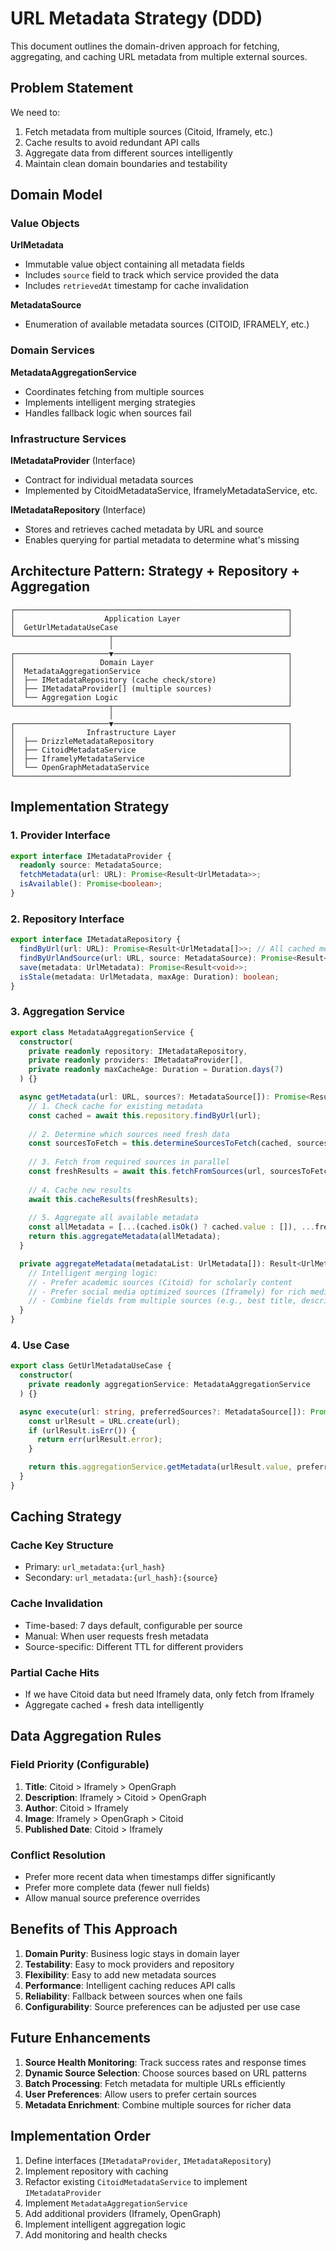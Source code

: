 # URL Metadata Strategy (DDD)

This document outlines the domain-driven approach for fetching, aggregating, and caching URL metadata from multiple external sources.

## Problem Statement

We need to:
1. Fetch metadata from multiple sources (Citoid, Iframely, etc.)
2. Cache results to avoid redundant API calls
3. Aggregate data from different sources intelligently
4. Maintain clean domain boundaries and testability

## Domain Model

### Value Objects

**UrlMetadata**
- Immutable value object containing all metadata fields
- Includes `source` field to track which service provided the data
- Includes `retrievedAt` timestamp for cache invalidation

**MetadataSource**
- Enumeration of available metadata sources (CITOID, IFRAMELY, etc.)

### Domain Services

**MetadataAggregationService**
- Coordinates fetching from multiple sources
- Implements intelligent merging strategies
- Handles fallback logic when sources fail

### Infrastructure Services

**IMetadataProvider** (Interface)
- Contract for individual metadata sources
- Implemented by CitoidMetadataService, IframelyMetadataService, etc.

**IMetadataRepository** (Interface)
- Stores and retrieves cached metadata by URL and source
- Enables querying for partial metadata to determine what's missing

## Architecture Pattern: Strategy + Repository + Aggregation

```
┌─────────────────────────────────────────────────────────────┐
│                    Application Layer                        │
│  GetUrlMetadataUseCase                                      │
└─────────────────────┬───────────────────────────────────────┘
                      │
┌─────────────────────▼───────────────────────────────────────┐
│                   Domain Layer                              │
│  MetadataAggregationService                                 │
│  ├── IMetadataRepository (cache check/store)                │
│  ├── IMetadataProvider[] (multiple sources)                 │
│  └── Aggregation Logic                                      │
└─────────────────────┬───────────────────────────────────────┘
                      │
┌─────────────────────▼───────────────────────────────────────┐
│                Infrastructure Layer                         │
│  ├── DrizzleMetadataRepository                              │
│  ├── CitoidMetadataService                                  │
│  ├── IframelyMetadataService                                │
│  └── OpenGraphMetadataService                               │
└─────────────────────────────────────────────────────────────┘
```

## Implementation Strategy

### 1. Provider Interface

```typescript
export interface IMetadataProvider {
  readonly source: MetadataSource;
  fetchMetadata(url: URL): Promise<Result<UrlMetadata>>;
  isAvailable(): Promise<boolean>;
}
```

### 2. Repository Interface

```typescript
export interface IMetadataRepository {
  findByUrl(url: URL): Promise<Result<UrlMetadata[]>>; // All cached metadata for URL
  findByUrlAndSource(url: URL, source: MetadataSource): Promise<Result<UrlMetadata | null>>;
  save(metadata: UrlMetadata): Promise<Result<void>>;
  isStale(metadata: UrlMetadata, maxAge: Duration): boolean;
}
```

### 3. Aggregation Service

```typescript
export class MetadataAggregationService {
  constructor(
    private readonly repository: IMetadataRepository,
    private readonly providers: IMetadataProvider[],
    private readonly maxCacheAge: Duration = Duration.days(7)
  ) {}

  async getMetadata(url: URL, sources?: MetadataSource[]): Promise<Result<UrlMetadata>> {
    // 1. Check cache for existing metadata
    const cached = await this.repository.findByUrl(url);
    
    // 2. Determine which sources need fresh data
    const sourcesToFetch = this.determineSourcesToFetch(cached, sources);
    
    // 3. Fetch from required sources in parallel
    const freshResults = await this.fetchFromSources(url, sourcesToFetch);
    
    // 4. Cache new results
    await this.cacheResults(freshResults);
    
    // 5. Aggregate all available metadata
    const allMetadata = [...(cached.isOk() ? cached.value : []), ...freshResults];
    return this.aggregateMetadata(allMetadata);
  }

  private aggregateMetadata(metadataList: UrlMetadata[]): Result<UrlMetadata> {
    // Intelligent merging logic:
    // - Prefer academic sources (Citoid) for scholarly content
    // - Prefer social media optimized sources (Iframely) for rich media
    // - Combine fields from multiple sources (e.g., best title, description, image)
  }
}
```

### 4. Use Case

```typescript
export class GetUrlMetadataUseCase {
  constructor(
    private readonly aggregationService: MetadataAggregationService
  ) {}

  async execute(url: string, preferredSources?: MetadataSource[]): Promise<Result<UrlMetadata>> {
    const urlResult = URL.create(url);
    if (urlResult.isErr()) {
      return err(urlResult.error);
    }

    return this.aggregationService.getMetadata(urlResult.value, preferredSources);
  }
}
```

## Caching Strategy

### Cache Key Structure
- Primary: `url_metadata:{url_hash}`
- Secondary: `url_metadata:{url_hash}:{source}`

### Cache Invalidation
- Time-based: 7 days default, configurable per source
- Manual: When user requests fresh metadata
- Source-specific: Different TTL for different providers

### Partial Cache Hits
- If we have Citoid data but need Iframely data, only fetch from Iframely
- Aggregate cached + fresh data intelligently

## Data Aggregation Rules

### Field Priority (Configurable)
1. **Title**: Citoid > Iframely > OpenGraph
2. **Description**: Iframely > Citoid > OpenGraph  
3. **Author**: Citoid > Iframely
4. **Image**: Iframely > OpenGraph > Citoid
5. **Published Date**: Citoid > Iframely

### Conflict Resolution
- Prefer more recent data when timestamps differ significantly
- Prefer more complete data (fewer null fields)
- Allow manual source preference overrides

## Benefits of This Approach

1. **Domain Purity**: Business logic stays in domain layer
2. **Testability**: Easy to mock providers and repository
3. **Flexibility**: Easy to add new metadata sources
4. **Performance**: Intelligent caching reduces API calls
5. **Reliability**: Fallback between sources when one fails
6. **Configurability**: Source preferences can be adjusted per use case

## Future Enhancements

1. **Source Health Monitoring**: Track success rates and response times
2. **Dynamic Source Selection**: Choose sources based on URL patterns
3. **Batch Processing**: Fetch metadata for multiple URLs efficiently
4. **User Preferences**: Allow users to prefer certain sources
5. **Metadata Enrichment**: Combine multiple sources for richer data

## Implementation Order

1. Define interfaces (`IMetadataProvider`, `IMetadataRepository`)
2. Implement repository with caching
3. Refactor existing `CitoidMetadataService` to implement `IMetadataProvider`
4. Implement `MetadataAggregationService`
5. Add additional providers (Iframely, OpenGraph)
6. Implement intelligent aggregation logic
7. Add monitoring and health checks
